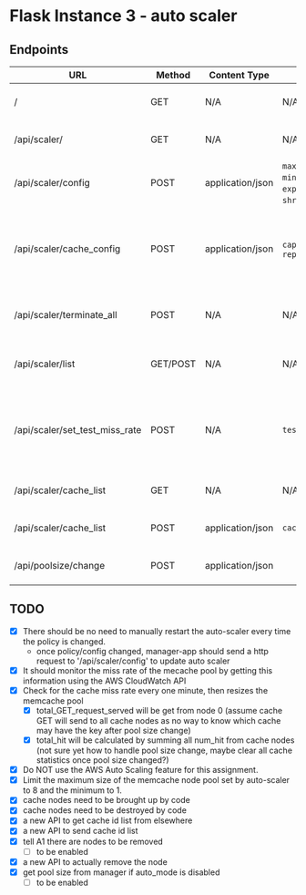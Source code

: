 # Flask Instance 3 - auto scaler

## Endpoints

URL                      |  Method  | Content Type        | Body                                               | Note
-------------------------|----------|---------------------|----------------------------------------------------|-----------------------------
/                        | GET      | N/A                 | N/A                                                | for testing only: home page
/api/scaler/             | GET      | N/A                 | N/A                                                | for testing only: home page
/api/scaler/config       | POST     | application/json    | `max_miss_rate_threshold`, `min_miss_rate_threshold`, `expand_ratio`, `shrink_ratio`, `auto_mode` | set the auto scaler config
/api/scaler/cache_config | POST     | application/json    | `capacity`, `replacement_policy`                   | set the cache config in auto_scaler, auto_scaler will request config update on each node
/api/scaler/terminate_all| POST     | N/A                 | N/A                                                | for testing only: terminate all nodes
/api/scaler/list         | GET/POST | N/A                 | N/A                                                | for testing only: a page listing all ec2 instancces
/api/scaler/set_test_miss_rate | POST | N/A               | `test_miss_rate`                                   | for testing only: send a test_miss_rate and then force a pool size adjustment
/api/scaler/cache_list   | GET      | N/A                 | N/A                                                | to get the current list of nodes' ids
/api/scaler/cache_list   | POST     | application/json    | `cache_pool_ids`                                   | to change the current list of nodes' ids
/api/poolsize/change     | POST     | application/json    |                                                    | to actually do the node deletion
                             

## TODO
- [x] There should be no need to manually restart the auto-scaler every time the policy is changed.
	- once policy/config changed, manager-app should send a http request to '/api/scaler/config' to update auto scaler
- [x] It should monitor the miss rate of the mecache pool by getting this information using the AWS CloudWatch API
- [x] Check for the cache miss rate every one minute, then resizes the memcache pool
	- [x] total_GET_request_served will be get from node 0 (assume cache GET will send to all cache nodes as no way to know which cache may have the key after pool size change)
	- [x] total_hit will be calculated by summing all num_hit from cache nodes (not sure yet how to handle pool size change, maybe clear all cache statistics once pool size changed?)
- [x] Do NOT use the AWS Auto Scaling feature for this assignment.
- [x] Limit the maximum size of the memcache node pool set by auto-scaler to 8 and the minimum to 1. 
- [x] cache nodes need to be brought up by code
- [x] cache nodes need to be destroyed by code
- [x] a new API to get cache id list from elsewhere
- [x] a new API to send cache id list
- [x] tell A1 there are nodes to be removed
  - [ ] to be enabled
- [x] a new API to actually remove the node
- [x] get pool size from manager if auto_mode is disabled
  - [ ] to be enabled
